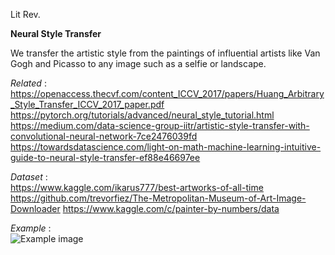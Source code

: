 Lit Rev.

__Neural Style Transfer__

We transfer the artistic style from the paintings of influential artists like Van Gogh and Picasso to any image such as a selfie or landscape. 

_Related_ :   
https://openaccess.thecvf.com/content_ICCV_2017/papers/Huang_Arbitrary_Style_Transfer_ICCV_2017_paper.pdf
https://pytorch.org/tutorials/advanced/neural_style_tutorial.html
https://medium.com/data-science-group-iitr/artistic-style-transfer-with-convolutional-neural-network-7ce2476039fd
https://towardsdatascience.com/light-on-math-machine-learning-intuitive-guide-to-neural-style-transfer-ef88e46697ee

_Dataset_ :   
https://www.kaggle.com/ikarus777/best-artworks-of-all-time
https://github.com/trevorfiez/The-Metropolitan-Museum-of-Art-Image-Downloader
https://www.kaggle.com/c/painter-by-numbers/data

_Example_ :   
![Example image](https://miro.medium.com/max/2166/1*8bbp3loQjkLXaIm_QBfD8w.jpeg)
